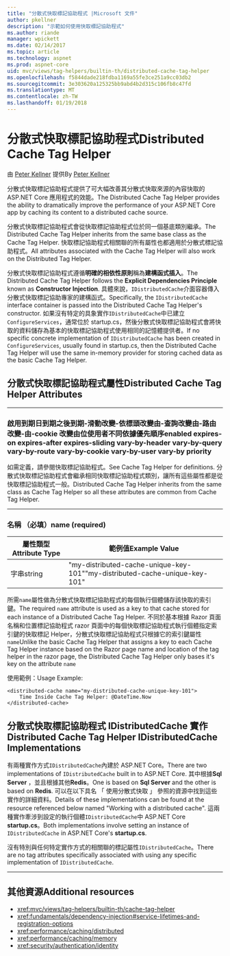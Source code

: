 ```yaml
---
title: "分散式快取標記協助程式 |Microsoft 文件"
author: pkellner
description: "示範如何使用快取標記協助程式"
ms.author: riande
manager: wpickett
ms.date: 02/14/2017
ms.topic: article
ms.technology: aspnet
ms.prod: aspnet-core
uid: mvc/views/tag-helpers/builtin-th/distributed-cache-tag-helper
ms.openlocfilehash: f5844dade218fdba1169a55fe3ce251a9cc03db2
ms.sourcegitcommit: 3e303620a125325bb9abd4b2d315c106fb8c47fd
ms.translationtype: MT
ms.contentlocale: zh-TW
ms.lasthandoff: 01/19/2018
---
```

# <a name="distributed-cache-tag-helper"></a><span data-ttu-id="f8a93-103">分散式快取標記協助程式</span><span class="sxs-lookup"><span data-stu-id="f8a93-103">Distributed Cache Tag Helper</span></span>

<span data-ttu-id="f8a93-104">由 [Peter Kellner](http://peterkellner.net) 提供</span><span class="sxs-lookup"><span data-stu-id="f8a93-104">By [Peter Kellner](http://peterkellner.net)</span></span> 


<span data-ttu-id="f8a93-105">分散式快取標記協助程式提供了可大幅改善其分散式快取來源的內容快取的 ASP.NET Core 應用程式的效能。</span><span class="sxs-lookup"><span data-stu-id="f8a93-105">The Distributed Cache Tag Helper provides the ability to dramatically improve the performance of your ASP.NET Core app by caching its content to a distributed cache source.</span></span>

<span data-ttu-id="f8a93-106">分散式快取標記協助程式會從快取標記協助程式位於同一個基底類別繼承。</span><span class="sxs-lookup"><span data-stu-id="f8a93-106">The Distributed Cache Tag Helper inherits from the same base class as the Cache Tag Helper.</span></span>  <span data-ttu-id="f8a93-107">快取標記協助程式相關聯的所有屬性也都適用於分散式標記協助程式。</span><span class="sxs-lookup"><span data-stu-id="f8a93-107">All attributes associated with the Cache Tag Helper will also work on the Distributed Tag Helper.</span></span>


<span data-ttu-id="f8a93-108">分散式快取標記協助程式遵循**明確的相依性原則**稱為**建構函式插入**。</span><span class="sxs-lookup"><span data-stu-id="f8a93-108">The Distributed Cache Tag Helper follows the **Explicit Dependencies Principle** known as **Constructor Injection**.</span></span>  <span data-ttu-id="f8a93-109">具體來說，`IDistributedCache`介面容器傳入分散式快取標記協助專家的建構函式。</span><span class="sxs-lookup"><span data-stu-id="f8a93-109">Specifically, the `IDistributedCache` interface container is passed into the Distributed Cache Tag Helper's constructor.</span></span>  <span data-ttu-id="f8a93-110">如果沒有特定的具象實作`IDistributedCache`中已建立`ConfigureServices`，通常位於 startup.cs，然後分散式快取標記協助程式會將快取的資料儲存為基本的快取標記協助程式使用相同的記憶體提供者。</span><span class="sxs-lookup"><span data-stu-id="f8a93-110">If no specific concrete implementation of `IDistributedCache` has been created in `ConfigureServices`, usually found in startup.cs, then the Distributed Cache Tag Helper will use the same in-memory provider for storing cached data as the basic Cache Tag Helper.</span></span>

## <a name="distributed-cache-tag-helper-attributes"></a><span data-ttu-id="f8a93-111">分散式快取標記協助程式屬性</span><span class="sxs-lookup"><span data-stu-id="f8a93-111">Distributed Cache Tag Helper Attributes</span></span>

- - -

### <a name="enabled-expires-on-expires-after-expires-sliding-vary-by-header-vary-by-query-vary-by-route-vary-by-cookie-vary-by-user-vary-by-priority"></a><span data-ttu-id="f8a93-112">啟用到期日到期之後到期-滑動改變-依標頭改變由-查詢改變由-路由改變-由-cookie 改變由位使用者不同依據優先順序</span><span class="sxs-lookup"><span data-stu-id="f8a93-112">enabled expires-on expires-after expires-sliding vary-by-header vary-by-query vary-by-route vary-by-cookie vary-by-user vary-by priority</span></span>

<span data-ttu-id="f8a93-113">如需定義，請參閱快取標記協助程式。</span><span class="sxs-lookup"><span data-stu-id="f8a93-113">See Cache Tag Helper for definitions.</span></span> <span data-ttu-id="f8a93-114">分散式快取標記協助程式會繼承相同快取標記協助程式類別，讓所有這些屬性都是從快取標記協助程式一般。</span><span class="sxs-lookup"><span data-stu-id="f8a93-114">Distributed Cache Tag Helper inherits from the same class as Cache Tag Helper so all these attributes are common from Cache Tag Helper.</span></span>

- - -

### <a name="name-required"></a><span data-ttu-id="f8a93-115">名稱 （必填）</span><span class="sxs-lookup"><span data-stu-id="f8a93-115">name (required)</span></span>

| <span data-ttu-id="f8a93-116">屬性類型</span><span class="sxs-lookup"><span data-stu-id="f8a93-116">Attribute Type</span></span>    | <span data-ttu-id="f8a93-117">範例值</span><span class="sxs-lookup"><span data-stu-id="f8a93-117">Example Value</span></span>     |
|----------------   |----------------   |
| <span data-ttu-id="f8a93-118">字串</span><span class="sxs-lookup"><span data-stu-id="f8a93-118">string</span></span>    | <span data-ttu-id="f8a93-119">"my-distributed-cache-unique-key-101"</span><span class="sxs-lookup"><span data-stu-id="f8a93-119">"my-distributed-cache-unique-key-101"</span></span>     |

<span data-ttu-id="f8a93-120">所需`name`屬性做為分散式快取標記協助程式的每個執行個體儲存該快取的索引鍵。</span><span class="sxs-lookup"><span data-stu-id="f8a93-120">The required `name` attribute is used as a key to that cache stored for each instance of a Distributed Cache Tag Helper.</span></span>  <span data-ttu-id="f8a93-121">不同於基本根據 Razor 頁面名稱和位置標記協助程式 razor 頁面中的每個快取標記協助程式執行個體指定索引鍵的快取標記 Helper，分散式快取標記協助程式只根據它的索引鍵屬性`name`</span><span class="sxs-lookup"><span data-stu-id="f8a93-121">Unlike the basic Cache Tag Helper that assigns a key to each Cache Tag Helper instance based on the Razor page name and location of the tag helper in the razor page, the Distributed Cache Tag Helper only bases it's key on the attribute `name`</span></span>

<span data-ttu-id="f8a93-122">使用範例：</span><span class="sxs-lookup"><span data-stu-id="f8a93-122">Usage Example:</span></span>

```cshtml
<distributed-cache name="my-distributed-cache-unique-key-101">
    Time Inside Cache Tag Helper: @DateTime.Now
</distributed-cache>
```

## <a name="distributed-cache-tag-helper-idistributedcache-implementations"></a><span data-ttu-id="f8a93-123">分散式快取標記協助程式 IDistributedCache 實作</span><span class="sxs-lookup"><span data-stu-id="f8a93-123">Distributed Cache Tag Helper IDistributedCache Implementations</span></span>

<span data-ttu-id="f8a93-124">有兩種實作方式`IDistributedCache`內建於 ASP.NET Core。</span><span class="sxs-lookup"><span data-stu-id="f8a93-124">There are two implementations of `IDistributedCache` built in to ASP.NET Core.</span></span>  <span data-ttu-id="f8a93-125">其中根據**Sql Server** ，並且根據其他**Redis**。</span><span class="sxs-lookup"><span data-stu-id="f8a93-125">One is based on **Sql Server** and the other is based on **Redis**.</span></span> <span data-ttu-id="f8a93-126">可以在以下具名 「 使用分散式快取 」 參照的資源中找到這些實作的詳細資料。</span><span class="sxs-lookup"><span data-stu-id="f8a93-126">Details of these implementations can be found at the resource referenced below named "Working with a distributed cache".</span></span> <span data-ttu-id="f8a93-127">這兩種實作牽涉到設定的執行個體`IDistributedCache`中 ASP.NET Core **startup.cs**。</span><span class="sxs-lookup"><span data-stu-id="f8a93-127">Both implementations involve setting an instance of `IDistributedCache` in ASP.NET Core's **startup.cs**.</span></span>

<span data-ttu-id="f8a93-128">沒有特別與任何特定實作方式的相關聯的標記屬性`IDistributedCache`。</span><span class="sxs-lookup"><span data-stu-id="f8a93-128">There are no tag attributes specifically associated with using any specific implementation of `IDistributedCache`.</span></span>



- - -



## <a name="additional-resources"></a><span data-ttu-id="f8a93-129">其他資源</span><span class="sxs-lookup"><span data-stu-id="f8a93-129">Additional resources</span></span>

* <xref:mvc/views/tag-helpers/builtin-th/cache-tag-helper>
* <xref:fundamentals/dependency-injection#service-lifetimes-and-registration-options>
* <xref:performance/caching/distributed>
* <xref:performance/caching/memory>
* <xref:security/authentication/identity>
